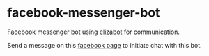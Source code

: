 # facebook-messenger-bot
Facebook messenger bot using [elizabot](http://www.masswerk.at/elizabot/) for communication.

Send a message on this [facebook page](https://www.facebook.com/teamSanyatra) to initiate chat with this bot.


